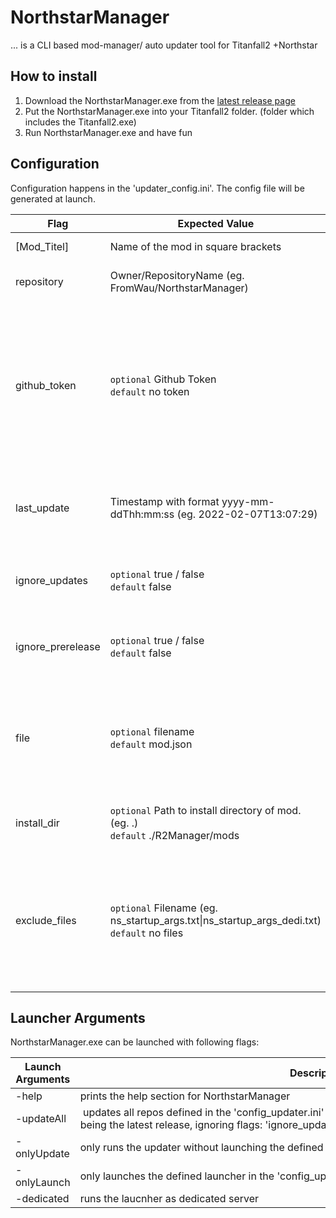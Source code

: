 # NorthstarManager
... is a CLI based mod-manager/ auto updater tool for Titanfall2 +Northstar

## How to install
1. Download the NorthstarManager.exe from the [latest release page](https://github.com/FromWau/NorthstarManager/releases/latest/download/NorthstarManager.exe)
2. Put the NorthstarManager.exe into your Titanfall2 folder. (folder which includes the Titanfall2.exe)
3. Run NorthstarManager.exe and have fun

## Configuration
Configuration happens in the 'updater_config.ini'. The config file will be generated at launch.

| Flag | Expected Value | Description |
| --- | --- | --- |
| [Mod_Titel] | Name of the mod in square brackets | Defines a mod section. |
| repository | Owner/RepositoryName (eg. FromWau/NorthstarManager) | Declares the repository of the mod. |
| github_token | `optional` Github Token <br> `default` no token | Sets the Token for requests to github. A token is not mandatory but it increases the github rate limit substantially. [Get Github Token](https://github.com/settings/tokens) |
| last_update | Timestamp with format yyyy-mm-ddThh:mm:ss (eg. 2022-02-07T13:07:29) | Defines the Timestamp when repository was updated. |
| ignore_updates | `optional` true / false <br> `default` false | If true the mod with the set flag will not receive updates. |
| ignore_prerelease | `optional` true / false <br> `default` false | If true will ignore releases marked as prerelease. |
| file | `optional` filename <br> `default` mod.json | Sets the filename of the mod. Manager will render mod as corrupted if the file doesn't exist. |
| install_dir | `optional` Path to install directory of mod. (eg. .) <br> `default` ./R2Manager/mods | Defines the install location of the mod. |
| exclude_files | `optional` ​Filename (eg. ns_startup_args.txt\|ns_startup_args_dedi.txt) <br> `default` no files | Files to be excluded from replacing when installing the new version of a mod. Files will be separated by \|. |

## Launcher Arguments
NorthstarManager.exe can be launched with following flags:

| Launch Arguments | Description |
| --- | --- |
| -help | prints the help section for NorthstarManager |
| -updateAll | updates all repos defined in the 'config_updater.ini' to the latest release regardless of maybe already being the latest release, ignoring flags: 'ignore_updates' |​
| -onlyUpdate | only runs the updater without launching the defined launcher in the 'config_updater.ini'​ |
| -onlyLaunch | only launches the defined launcher in the 'config_updater.ini', without updating​ |
| -dedicated | runs the laucnher as dedicated server​ |
